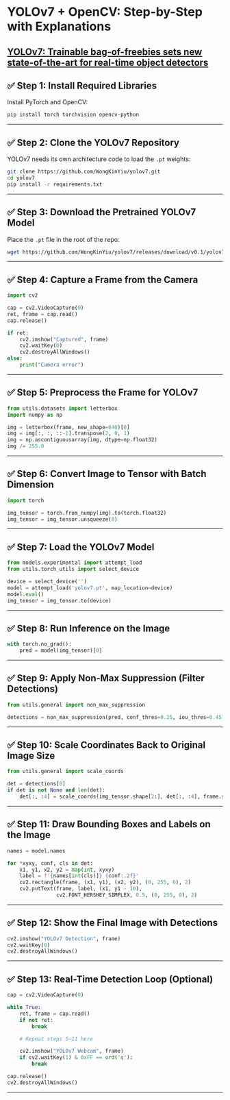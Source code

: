
# YOLOv7 + OpenCV: Step-by-Step with Explanations

[YOLOv7: Trainable bag-of-freebies sets new state-of-the-art for real-time object detectors](https://arxiv.org/abs/2207.02696)
---

## ✅ Step 1: Install Required Libraries

Install PyTorch and OpenCV:

```bash
pip install torch torchvision opencv-python
```

---

## ✅ Step 2: Clone the YOLOv7 Repository

YOLOv7 needs its own architecture code to load the `.pt` weights:

```bash
git clone https://github.com/WongKinYiu/yolov7.git
cd yolov7
pip install -r requirements.txt
```

---

## ✅ Step 3: Download the Pretrained YOLOv7 Model

Place the `.pt` file in the root of the repo:

```bash
wget https://github.com/WongKinYiu/yolov7/releases/download/v0.1/yolov7.pt
```

---

## ✅ Step 4: Capture a Frame from the Camera

```python
import cv2

cap = cv2.VideoCapture(0)
ret, frame = cap.read()
cap.release()

if ret:
    cv2.imshow("Captured", frame)
    cv2.waitKey(0)
    cv2.destroyAllWindows()
else:
    print("Camera error")
```

---

## ✅ Step 5: Preprocess the Frame for YOLOv7

```python
from utils.datasets import letterbox
import numpy as np

img = letterbox(frame, new_shape=640)[0]
img = img[:, :, ::-1].transpose(2, 0, 1)
img = np.ascontiguousarray(img, dtype=np.float32)
img /= 255.0
```

---

## ✅ Step 6: Convert Image to Tensor with Batch Dimension

```python
import torch

img_tensor = torch.from_numpy(img).to(torch.float32)
img_tensor = img_tensor.unsqueeze(0)
```

---

## ✅ Step 7: Load the YOLOv7 Model

```python
from models.experimental import attempt_load
from utils.torch_utils import select_device

device = select_device('')
model = attempt_load('yolov7.pt', map_location=device)
model.eval()
img_tensor = img_tensor.to(device)
```

---

## ✅ Step 8: Run Inference on the Image

```python
with torch.no_grad():
    pred = model(img_tensor)[0]
```

---

## ✅ Step 9: Apply Non-Max Suppression (Filter Detections)

```python
from utils.general import non_max_suppression

detections = non_max_suppression(pred, conf_thres=0.25, iou_thres=0.45)
```

---

## ✅ Step 10: Scale Coordinates Back to Original Image Size

```python
from utils.general import scale_coords

det = detections[0]
if det is not None and len(det):
    det[:, :4] = scale_coords(img_tensor.shape[2:], det[:, :4], frame.shape).round()
```

---

## ✅ Step 11: Draw Bounding Boxes and Labels on the Image

```python
names = model.names

for *xyxy, conf, cls in det:
    x1, y1, x2, y2 = map(int, xyxy)
    label = f'{names[int(cls)]} {conf:.2f}'
    cv2.rectangle(frame, (x1, y1), (x2, y2), (0, 255, 0), 2)
    cv2.putText(frame, label, (x1, y1 - 10),
                cv2.FONT_HERSHEY_SIMPLEX, 0.5, (0, 255, 0), 2)
```

---

## ✅ Step 12: Show the Final Image with Detections

```python
cv2.imshow("YOLOv7 Detection", frame)
cv2.waitKey(0)
cv2.destroyAllWindows()
```

---

## ✅ Step 13: Real-Time Detection Loop (Optional)

```python
cap = cv2.VideoCapture(0)

while True:
    ret, frame = cap.read()
    if not ret:
        break

    # Repeat steps 5–11 here

    cv2.imshow("YOLOv7 Webcam", frame)
    if cv2.waitKey(1) & 0xFF == ord('q'):
        break

cap.release()
cv2.destroyAllWindows()
```

---
